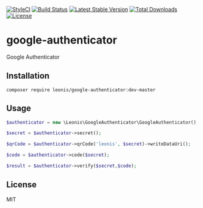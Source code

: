 [![StyleCI](https://styleci.io/repos/106357176/shield?branch=master)](https://styleci.io/repos/106357176)
[![Build Status](https://www.travis-ci.org/yangliulnn/google-authenticator.svg?branch=master)](https://www.travis-ci.org/yangliulnn/google-authenticator)
[![Latest Stable Version](https://poser.pugx.org/leonis/google-authenticator/v/stable?format=flat-square)](https://packagist.org/packages/leonis/google-authenticator)
[![Total Downloads](https://poser.pugx.org/leonis/google-authenticator/downloads?format=flat-square)](https://packagist.org/packages/leonis/google-authenticator)
[![License](https://poser.pugx.org/leonis/google-authenticator/license?format=flat-square)](https://packagist.org/packages/leonis/google-authenticator)

# google-authenticator
Google Authenticator

## Installation
```
composer require leonis/google-authenticator:dev-master
```

## Usage
```php
$authenticator = new \Leonis\GoogleAuthenticator\GoogleAuthenticator();

$secret = $authenticator->secret();

$qrCode = $authenticator->qrCode('leonis', $secret)->writeDataUri();

$code = $authenticator->code($secret);

$result = $authenticator->verify($secret,$code);
```

## License
MIT
